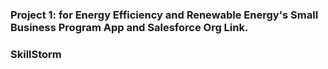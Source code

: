 ### Project 1: for Energy Efficiency and Renewable Energy's Small Business Program App and Salesforce Org Link.
### SkillStorm
